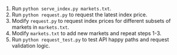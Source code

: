 1. Run ``python serve_index.py markets.txt``.
2. Run ``python request.py`` to request the latest index price.
3. Modify ``request.py`` to request index prices for different subsets of markets in ``markets.txt``.
4. Modify ``markets.txt`` to add new markets and repeat steps 1-3.
5. Run ``python request_test.py`` to test API happy paths and request validation logic.
